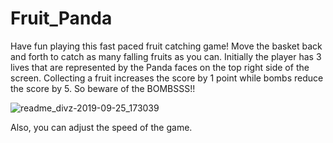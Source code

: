 # Fruit_Panda

Have fun playing this fast paced fruit catching game!
Move the basket back and forth to catch as many falling fruits as you can. 
Initially the player has 3 lives that are represented by the Panda faces on the top right side of the screen. Collecting a fruit increases the score by 1 point while bombs reduce the score by 5.
So beware of the BOMBSSS!!


![readme_divz-2019-09-25_173039](https://user-images.githubusercontent.com/36446402/65601320-7f5c1700-dfbf-11e9-8360-5e954856c5aa.gif)


Also, you can adjust the speed of the game.


